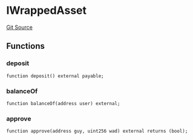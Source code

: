 # IWrappedAsset
[Git Source](https://github.com/KlimaDAO/klimadao-solidity/blob/29fd912e7e35bfd36ad9c6e57c2a312d3aed3640/src/integrations/sushixklima/SwapRetirementHolder.sol)


## Functions
### deposit


```solidity
function deposit() external payable;
```

### balanceOf


```solidity
function balanceOf(address user) external;
```

### approve


```solidity
function approve(address guy, uint256 wad) external returns (bool);
```

